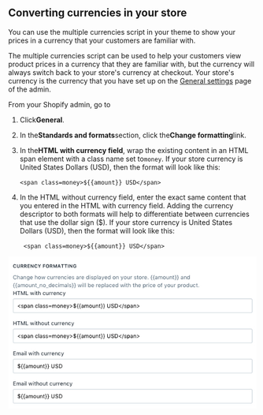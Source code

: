 ## Converting currencies in your store

You can use the multiple currencies script in your theme to show your prices in a currency that your customers are familiar with.

The multiple currencies script can be used to help your customers view product prices in a currency that they are familiar with, but the currency will always switch back to your store's currency at checkout. Your store's currency is the currency that you have set up on the [General settings](https://www.shopify.com/admin/settings/general) page of the admin.

From your Shopify admin, go to

1. Click**General**.

2. In the**Standards and formats**section, click the**Change formatting**link.

3. In the**HTML with currency field**, wrap the existing content in an HTML span element with a class name set to`money`.
   If your store currency is United States Dollars \(USD\), then the format will look like this:  
   ```
   <span class=money>${{amount}} USD</span>
   ```
4. In the HTML without currency field, enter the exact same content that you entered in the HTML with currency field. Adding the currency descriptor to both formats will help to differentiate between currencies that use the dollar sign ($).
   If your store currency is United States Dollars (USD), then the format will look like    this:
   ```
    <span class=money>${{amount}} USD</span>

   ```
![](/assets/currrency.png)


  



